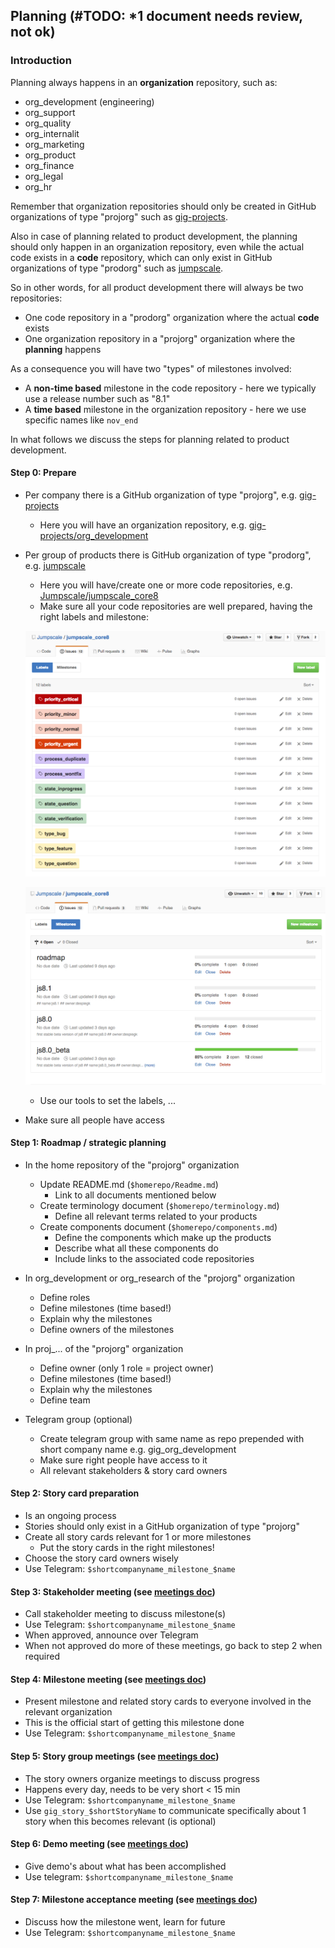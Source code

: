 ## Planning (#TODO: *1 document needs review, not ok)

### Introduction

Planning always happens in an **organization** repository, such as:

- org_development (engineering)
- org_support
- org_quality
- org_internalit
- org_marketing
- org_product
- org_finance
- org_legal
- org_hr

Remember that organization repositories should only be created in GitHub organizations of type "projorg" such as [gig-projects](https://github.com/gig-projects).

Also in case of planning related to product development, the planning should only happen in an organization repository, even while the actual code exists in a **code** repository, which can only exist in GitHub organizations of type "prodorg" such as [jumpscale](https://github.com/jumpscale).

So in other words, for all product development there will always be two repositories:

- One code repository in a "prodorg" organization where the actual **code** exists
- One organization repository in a "projorg" organization where the **planning** happens

As a consequence you will have two "types" of milestones involved:
- A **non-time based** milestone in the code repository - here we typically use a release number such as "8.1"
- A **time based** milestone in the organization repository - here we use specific names like ```nov_end```

In what follows we discuss the steps for planning related to product development.


#### Step 0: Prepare

- Per company there is a GitHub organization of type "projorg", e.g. [gig-projects](https://github.com/gig-projects)
  - Here you will have an organization repository, e.g. [gig-projects/org_development](https://github.com/gig-projects/org_development)
- Per group of products there is GitHub organization of type "prodorg", e.g. [jumpscale](https://github.com/jumpscale)
  - Here you will have/create one or more code repositories, e.g. [Jumpscale/jumpscale_core8](https://github.com/Jumpscale/jumpscale_core8)
  - Make sure all your code repositories are well prepared, having the right labels and milestone:

  ![](labels.png)

  ![](milestones.png)

  - Use our tools to set the labels, ...
- Make sure all people have access


#### Step 1: Roadmap / strategic planning

- In the home repository of the "projorg" organization
  - Update README.md (```$homerepo/Readme.md```)
    - Link to all documents mentioned below
  - Create terminology document (```$homerepo/terminology.md```)
    - Define all relevant terms related to your products
  - Create components document (```$homerepo/components.md```)
    - Define the components which make up the products
    - Describe what all these components do
    - Include links to the associated code repositories

- In org_development or org_research of the "projorg" organization
  - Define roles
  - Define milestones (time based!)
  - Explain why the milestones
  - Define owners of the milestones

- In proj_... of the "projorg" organization
  - Define owner (only 1 role = project owner)
  - Define milestones (time based!)
  - Explain why the milestones
  - Define team

- Telegram group (optional)
  - Create telegram group with same name as repo prepended with short company name e.g. gig_org_development
  - Make sure right people have access to it
  - All relevant stakeholders & story card owners


#### Step 2: Story card preparation

- Is an ongoing process
- Stories should only exist in a GitHub organization of type "projorg"
- Create all story cards relevant for 1 or more milestones
    - Put the story cards in the right milestones!
- Choose the story card owners wisely
- Use Telegram: ```$shortcompanyname_milestone_$name```


#### Step 3: Stakeholder meeting (see [meetings doc](meetings.md))

- Call stakeholder meeting to discuss milestone(s)
- Use Telegram: ```$shortcompanyname_milestone_$name```
- When approved, announce over Telegram
- When not approved do more of these meetings, go back to step 2 when required


#### Step 4: Milestone meeting (see [meetings doc](meetings.md))

- Present milestone and related story cards to everyone involved in the relevant organization
- This is the official start of getting this milestone done
- Use Telegram: ```$shortcompanyname_milestone_$name```


#### Step 5: Story group meetings (see [meetings doc](meetings.md))

- The story owners organize meetings to discuss progress
- Happens every day, needs to be very short < 15 min
- Use Telegram: ```$shortcompanyname_milestone_$name```
- Use ```gig_story_$shortStoryName``` to communicate specifically about 1 story when this becomes relevant (is optional)


#### Step 6: Demo meeting (see [meetings doc](meetings.md))

- Give demo's about what has been accomplished
- Use telegram: ```$shortcompanyname_milestone_$name```


#### Step 7: Milestone acceptance meeting (see [meetings doc](meetings.md))

- Discuss how the milestone went, learn for future
- Use Telegram: ```$shortcompanyname_milestone_$name```
